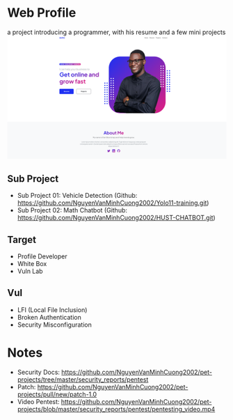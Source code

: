 # Web Profile 
a project introducing a programmer, with his resume and a few mini projects
![alt text](assets/image.png)

## Sub Project 
- Sub Project 01: Vehicle Detection (Github: https://github.com/NguyenVanMinhCuong2002/Yolo11-training.git)
- Sub Project 02: Math Chatbot (Github: https://github.com/NguyenVanMinhCuong2002/HUST-CHATBOT.git)

## Target 
- Profile Developer
- White Box 
- Vuln Lab

## Vul 
- LFI (Local File Inclusion)
- Broken Authentication
- Security Misconfiguration

# Notes
- Security Docs: https://github.com/NguyenVanMinhCuong2002/pet-projects/tree/master/security_reports/pentest
- Patch:  https://github.com/NguyenVanMinhCuong2002/pet-projects/pull/new/patch-1.0
- Video Pentest: https://github.com/NguyenVanMinhCuong2002/pet-projects/blob/master/security_reports/pentest/pentesting_video.mp4